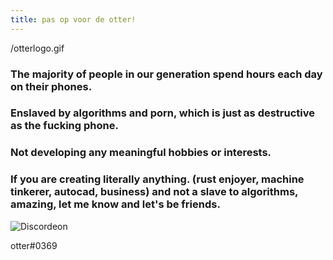 ```yaml
---
title: pas op voor de otter!
---
```

/otterlogo.gif

### The majority of people in our generation spend hours each day on their phones.

### Enslaved by algorithms and porn, which is just as destructive as the fucking phone.

### Not developing any meaningful hobbies or interests.

### If you are creating literally anything. (rust enjoyer, machine tinkerer, autocad, business) and not a slave to algorithms, amazing, let me know and let's be friends.

![Discordeon](/discordeon.gif)

otter#0369
